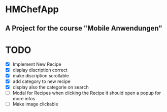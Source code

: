 # HMChefApp

## A Project for the course "Mobile Anwendungen"

# TODO

- [x] Implement New Recipe
- [x] display discription correct
- [x] make discription scrollable
- [x] add category to new recipe
- [x] display also the categorie on search
- [ ] Modal for Recipes when clicking the Recipe it should open a popup for more infos
- [ ] Make image clickable
